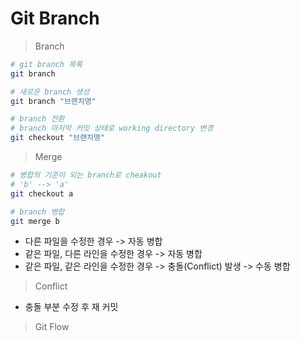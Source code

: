 Git Branch
===

> Branch

```bash
# git branch 목록
git branch

# 새로운 branch 생성
git branch "브랜치명"

# branch 전환
# branch 마지막 커밋 상태로 working directory 변경
git checkout "브랜치명"
```

> Merge

```bash
# 병합의 기준이 되는 branch로 cheakout
# 'b' --> 'a'
git checkout a

# branch 병합 
git merge b
```

- 다른 파일을 수정한 경우 -> 자동 병합
- 같은 파일, 다른 라인을 수정한 경우 -> 자동 병합
- 같은 파일, 같은 라인을 수정한 경우 -> 충돌(Conflict) 발생 -> 수동 병합

> Conflict

- 충돌 부분 수정 후 재 커밋

> Git Flow
